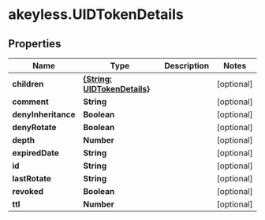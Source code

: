 # akeyless.UIDTokenDetails

## Properties

Name | Type | Description | Notes
------------ | ------------- | ------------- | -------------
**children** | [**{String: UIDTokenDetails}**](UIDTokenDetails.md) |  | [optional] 
**comment** | **String** |  | [optional] 
**denyInheritance** | **Boolean** |  | [optional] 
**denyRotate** | **Boolean** |  | [optional] 
**depth** | **Number** |  | [optional] 
**expiredDate** | **String** |  | [optional] 
**id** | **String** |  | [optional] 
**lastRotate** | **String** |  | [optional] 
**revoked** | **Boolean** |  | [optional] 
**ttl** | **Number** |  | [optional] 


